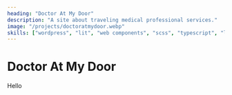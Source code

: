 ```yaml
---
heading: "Doctor At My Door"
description: "A site about traveling medical professional services."
image: "/projects/doctoratmydoor.webp"
skills: ["wordpress", "lit", "web components", "scss", "typescript", "lamp", "php"]
---
```


# Doctor At My Door

Hello
